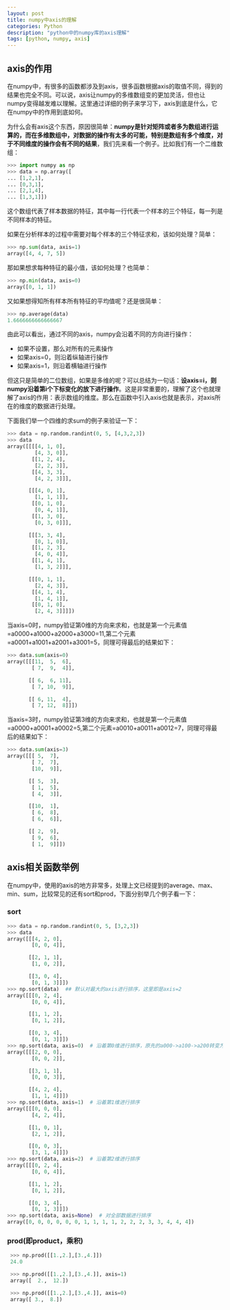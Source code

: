 ```yaml
---
layout: post
title: numpy中axis的理解
categories: Python
description: "python中的numpy库的axis理解"
tags: [python, numpy, axis]
---
```


## axis的作用

在numpy中，有很多的函数都涉及到axis，很多函数根据axis的取值不同，得到的结果也完全不同。可以说，axis让numpy的多维数组变的更加灵活，但也让numpy变得越发难以理解。这里通过详细的例子来学习下，axis到底是什么，它在numpy中的作用到底如何。

为什么会有axis这个东西，原因很简单：**numpy是针对矩阵或者多为数组进行运算的，而在多维数组中，对数据的操作有太多的可能，特别是数组有多个维度，对于不同维度的操作会有不同的结果**，我们先来看一个例子。比如我们有一个二维数组：

```python
>>> import numpy as np
>>> data = np.array([
... [1,2,1],
... [0,3,1],
... [2,1,4],
... [1,3,1]])
```

这个数组代表了样本数据的特征，其中每一行代表一个样本的三个特征，每一列是不同样本的特征。

如果在分析样本的过程中需要对每个样本的三个特征求和，该如何处理？简单：

```python
>>> np.sum(data, axis=1)
array([4, 4, 7, 5])
```

那如果想求每种特征的最小值，该如何处理？也简单：

```python
>>> np.min(data, axis=0)
array([0, 1, 1])
```

又如果想得知所有样本所有特征的平均值呢？还是很简单：

```python
>>> np.average(data)
1.6666666666666667
```

由此可以看出，通过不同的axis，numpy会沿着不同的方向进行操作：

* 如果不设置，那么对所有的元素操作
* 如果axis=0，则沿着纵轴进行操作
* 如果axis=1，则沿着横轴进行操作

但这只是简单的二位数组，如果是多维的呢？可以总结为一句话：**设axis=i，则numpy沿着第i个下标变化的放下进行操作**。这是非常重要的，理解了这个也就理解了axis的作用：表示数组的维度。那么在函数中引入axis也就是表示，对axis所在的维度的数据进行处理。

下面我们举一个四维的求sum的例子来验证一下：

```python
>>> data = np.random.randint(0, 5, [4,3,2,3])
>>> data
array([[[[4, 1, 0],
         [4, 3, 0]],
        [[1, 2, 4],
         [2, 2, 3]],
        [[4, 3, 3],
         [4, 2, 3]]],

       [[[4, 0, 1],
         [1, 1, 1]],
        [[0, 1, 0],
         [0, 4, 1]],
        [[1, 3, 0],
         [0, 3, 0]]],

       [[[3, 3, 4],
         [0, 1, 0]],
        [[1, 2, 3],
         [4, 0, 4]],
        [[1, 4, 1],
         [1, 3, 2]]],

       [[[0, 1, 1],
         [2, 4, 3]],
        [[4, 1, 4],
         [1, 4, 1]],
        [[0, 1, 0],
         [2, 4, 3]]]])
```


当axis=0时，numpy验证第0维的方向来求和，也就是第一个元素值=a0000+a1000+a2000+a3000=11,第二个元素=a0001+a1001+a2001+a3001=5，同理可得最后的结果如下：

```python
>>> data.sum(axis=0)
array([[[11,  5,  6],
        [ 7,  9,  4]],

       [[ 6,  6, 11],
        [ 7, 10,  9]],

       [[ 6, 11,  4],
        [ 7, 12,  8]]])
```

当axis=3时，numpy验证第3维的方向来求和，也就是第一个元素值=a0000+a0001+a0002=5,第二个元素=a0010+a0011+a0012=7，同理可得最后的结果如下：

```python
>>> data.sum(axis=3)
array([[[ 5,  7],
        [ 7,  7],
        [10,  9]],

       [[ 5,  3],
        [ 1,  5],
        [ 4,  3]],

       [[10,  1],
        [ 6,  8],
        [ 6,  6]],

       [[ 2,  9],
        [ 9,  6],
        [ 1,  9]]])
```

## axis相关函数举例

在numpy中，使用的axis的地方非常多，处理上文已经提到的average、max、min、sum，比较常见的还有sort和prod，下面分别举几个例子看一下：

### sort

```python
>>> data = np.random.randint(0, 5, [3,2,3])
>>> data
array([[[4, 2, 0],
        [0, 0, 4]],

       [[2, 1, 1],
        [1, 0, 2]],

       [[3, 0, 4],
        [0, 1, 3]]])
>>> np.sort(data)  ## 默认对最大的axis进行排序，这里即是axis=2
array([[[0, 2, 4],
        [0, 0, 4]],

       [[1, 1, 2],
        [0, 1, 2]],

       [[0, 3, 4],
        [0, 1, 3]]])
>>> np.sort(data, axis=0)  # 沿着第0维进行排序，原先的a000->a100->a200转变为a100->a200->a000
array([[[2, 0, 0],
        [0, 0, 2]],

       [[3, 1, 1],
        [0, 0, 3]],

       [[4, 2, 4],
        [1, 1, 4]]])
>>> np.sort(data, axis=1)  # 沿着第1维进行排序
array([[[0, 0, 0],
        [4, 2, 4]],

       [[1, 0, 1],
        [2, 1, 2]],

       [[0, 0, 3],
        [3, 1, 4]]])
>>> np.sort(data, axis=2)  # 沿着第2维进行排序
array([[[0, 2, 4],
        [0, 0, 4]],

       [[1, 1, 2],
        [0, 1, 2]],

       [[0, 3, 4],
        [0, 1, 3]]])
>>> np.sort(data, axis=None)  # 对全部数据进行排序
array([0, 0, 0, 0, 0, 0, 1, 1, 1, 1, 2, 2, 2, 3, 3, 4, 4, 4])
```

### prod(即product，乘积)

```python
 >>> np.prod([[1.,2.],[3.,4.]])
 24.0

 >>> np.prod([[1.,2.],[3.,4.]], axis=1)
 array([  2.,  12.])

 >>> np.prod([[1.,2.],[3.,4.]], axis=0)
 array([ 3.,  8.])
 ```

 
